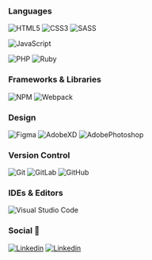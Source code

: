 ### Languages

![HTML5](https://img.shields.io/badge/-HTML5-f06529?style=for-the-badge&logo=html5&logoColor=ffffff)
![CSS3](https://img.shields.io/badge/-CSS3-2965f1?style=for-the-badge&logo=css3) 
![SASS](https://img.shields.io/badge/SASS-cc6699.svg?style=for-the-badge&logo=SASS&logoColor=ffffff)

![JavaScript](https://img.shields.io/badge/JAVASCRIPT-EAD41B?style=for-the-badge&logo=javascript&logoColor=000000)

![PHP](https://img.shields.io/badge/php-%23777BB4.svg?style=for-the-badge&logo=php&logoColor=ffffff)
![Ruby](https://img.shields.io/badge/ruby-A91401?style=for-the-badge&logo=ruby&logoColor=ffffff)

### Frameworks & Libraries

![NPM](https://img.shields.io/badge/NPM-CC3534.svg?style=for-the-badge&logo=npm&logoColor=ffffff)
![Webpack](https://img.shields.io/badge/webpack-1C78C0.svg?style=for-the-badge&logo=webpack&logoColor=ffffff)

### Design

![Figma](https://img.shields.io/badge/figma-000000.svg?style=for-the-badge&logo=figma&logoColor=ffffff)
![AdobeXD](https://img.shields.io/badge/adobexd-2C001E.svg?style=for-the-badge&logo=adobexd&logoColor=ffffff)
![AdobePhotoshop](https://img.shields.io/badge/photoshop-03252F.svg?style=for-the-badge&logo=adobephotoshop&logoColor=ffffff)

### Version Control

![Git](https://img.shields.io/badge/git-%23F05033.svg?style=for-the-badge&logo=git&logoColor=ffffff)
![GitLab](https://img.shields.io/badge/gitlab-%23181717.svg?style=for-the-badge&logo=gitlab&logoColor=ffffff)
![GitHub](https://img.shields.io/badge/github-%23121011.svg?style=for-the-badge&logo=github&logoColor=ffffff)

### IDEs & Editors

![Visual Studio Code](https://img.shields.io/badge/Visual%20Studio%20Code-0078d7.svg?style=for-the-badge&logo=visual-studio-code&logoColor=ffffff)

### Social 👥

[![Linkedin](https://img.shields.io/badge/-ltrihan-black?style=for-the-badge&logo=Linkedin)](https://www.linkedin.com/in/ltrihan/)
[![Linkedin](https://img.shields.io/badge/-\__ltrihan-black?style=for-the-badge&logo=Twitter&logoColor=ffffff)](https://twitter.com/_ltrihan)

